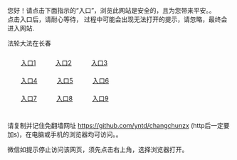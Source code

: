 您好！请点击下面指示的“入口”，浏览此网站是安全的，且为您带来平安。。 <br/>
点击入口后，请耐心等待， 过程中可能会出现无法打开的提示，请忽略，最终会进入网站. </br>

法轮大法在长春<br/>
<div style="padding:10px"><a style="margin:20px" target="_blank" href="https://d3ncio7e6hfnp4.cloudfront.net/2Qpsp?bxmwpre" id="ccLink1" rel="nofollow">入口1</a> <a target="_blank" style="margin:20px" href="https://d11285yjxcmqkq.cloudfront.net/2Qpsp?ysvmug" id="ccLink2" rel="nofollow">入口2</a> <a style="margin:20px" target="_blank" href="https://d2mgdur7si13oj.cloudfront.net/2Qpsp?dztcxz" id="ccLink3" rel="nofollow">入口3</a></div>

<div style="padding:10px" ><a style="margin:20px" target="_blank" href="https://d3ncio7e6hfnp4.cloudfront.net/2Qpsp?bxmwpre" id="ccLink4" rel="nofollow">入口4</a> <a style="margin:20px" href="https://d11285yjxcmqkq.cloudfront.net/2Qpsp?ysvmug" target="_blank" id="ccLink5" rel="nofollow">入口5</a> <a style="margin:20px" href="https://d2mgdur7si13oj.cloudfront.net/2Qpsp?dztcxz" target="_blank" id="ccLink6" rel="nofollow">入口6</a></div>

<div style="padding:10px"><a style="margin:20px" target="_blank" href="https://d3ncio7e6hfnp4.cloudfront.net/2Qpsp?bxmwpre" id="ccLink7" rel="nofollow">入口7</a> <a style="margin:20px" href="https://d11285yjxcmqkq.cloudfront.net/2Qpsp?ysvmug" target="_blank" id="ccLink8" rel="nofollow">入口8</a> <a style="margin:20px" target="_blank" href="https://d2mgdur7si13oj.cloudfront.net/2Qpsp?dztcxz" id="ccLink9" rel="nofollow">入口9</a></div>

<br/>



请复制并记住免翻墙网址 https://github.com/yntd/changchunzx (http后一定要加s)，在电脑或手机的浏览器均可访问。。<br/>

微信如提示停止访问该网页，须先点击右上角，选择浏览器打开。
